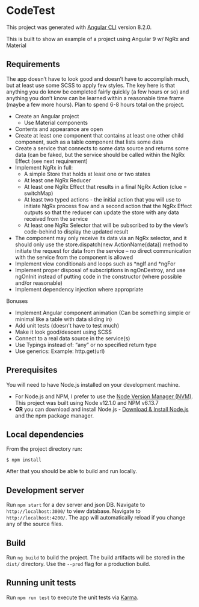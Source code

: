 # CodeTest

This project was generated with [Angular CLI](https://github.com/angular/angular-cli) version 8.2.0.

This is built to show an example of a project using Angular 9 w/ NgRx and Material

## Requirements

The app doesn’t have to look good and doesn’t have to accomplish much, but at least use some SCSS to apply few styles.  The key here is that anything you do know be completed fairly quickly (a few hours or so) and anything you don’t know can be learned within a reasonable time frame (maybe a few more hours). Plan to spend 6-8 hours total on the project.

* Create an Angular project
    * Use Material components
* Contents and appearance are open
* Create at least one component that contains at least one other child component, such as a table component that lists some data
* Create a service that connects to some data source and returns some data (can be faked, but the service should be called within the NgRx Effect (see next requirement)
* Implement NgRx in full:
    * A simple Store that holds at least one or two states
    * At least one NgRx Reducer
    * At least one NgRx Effect that results in a final NgRx Action (clue = switchMap)
    * At least two typed actions - the initial action that you will use to initiate NgRx process flow and a second action that the NgRx Effect outputs so that the reducer can update the store with any data received from the service
    * At least one NgRx Selector that will be subscribed to by the view’s code-behind to display the updated result
* The component may only receive its data via an NgRx selector, and it should only use the store.dispatch(new ActionName(data)) method to initiate the request for data from the service – no direct communication with the service from the component is allowed
* Implement view conditionals and loops such as *ngIf  and  *ngFor
* Implement proper disposal of subscriptions in ngOnDestroy, and use ngOnInit instead of putting code in the constructor (where possible and/or reasonable)
* Implement dependency injection where appropriate

Bonuses
* Implement Angular component animation (Can be something simple or minimal like a table with data sliding in)
* Add unit tests (doesn't have to test much)
* Make it look good/descent using SCSS
* Connect to a real data source in the service(s)
* Use Typings instead of:  “any” or no specified return type
* Use generics:  Example: http.get<Model>(url)

## Prerequisites
You will need to have Node.js installed on your development machine.

* For Node.js and NPM, I prefer to use the [Node Version Manager (NVM)](https://github.com/creationix/nvm). This project was built using Node v12.1.0 and NPM v6.13.7
* **OR** you can download and install Node.js - [Download & Install Node.js](https://nodejs.org/en/download/) and the npm package manager.


## Local dependencies
From the project directory run:

```
$ npm install
```

After that you should be able to build and run locally.

## Development server

Run `npm start` for a dev server and json DB. Navigate to `http://localhost:3000/` to view database. 
Navigate to `http://localhost:4200/`. The app will automatically reload if you change any of the source files.

## Build

Run `ng build` to build the project. The build artifacts will be stored in the `dist/` directory. Use the `--prod` flag for a production build.

## Running unit tests

Run `npm run test` to execute the unit tests via [Karma](https://karma-runner.github.io).

